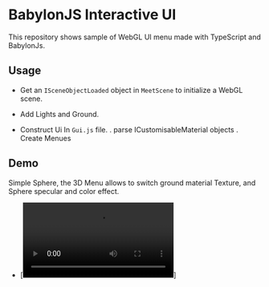 # BabylonJS Interactive UI

This repository shows sample of WebGL UI menu made with TypeScript and BabylonJs.

## Usage

- Get an `ISceneObjectLoaded` object in `MeetScene` to initialize a WebGL scene.

- Add Lights and Ground.

- Construct Ui In `Gui.js` file.
  . parse ICustomisableMaterial objects
  . Create Menues

## Demo

Simple Sphere, the 3D Menu allows to switch ground material Texture, and Sphere specular and color effect.

- [![Meet BabylonJS 3D menu](https://github.com/titiceral/meet_menu_gl/tree/master/docs/demo/meet_babylon_001.mp4)]
